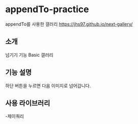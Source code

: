 # appendTo-practice
appendTo를 사용한 갤러리 
https://jhs97.github.io/next-gallery/

## 소개
넘기기 기능 Basic 갤러리

## 기능 설명
하단 버튼을 누르면 다음 이미지로 넘어갑니다.

## 사용 라이브러리
-제이쿼리

